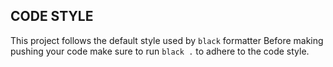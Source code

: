 ## CODE STYLE
This project follows the default style used by `black` formatter
Before making pushing your code make sure to run `black .` to adhere to the code style.

